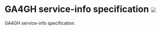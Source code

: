# GA4GH service-info specification [![](https://img.shields.io/badge/license-Apache%202-blue.svg)](https://raw.githubusercontent.com/ga4gh-discovery/service-info/develop/LICENSE)

GA4GH service-info specification.
